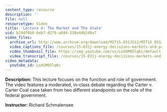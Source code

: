 ```yaml
---
content_type: resource
description: ''
file: null
resourcetype: Video
title: 'Lecture 4: The Market and The State'
uid: b244f8b0-6eb7-d279-a844-238e44b249a7
video_files:
  archive_url: http://www.archive.org/download/MIT15.031JS12/MIT15_031JS12_lec04_300k.mp4
  video_captions_file: /courses/15-031j-energy-decisions-markets-and-policies-spring-2012/ca31e38d7d5d5bb3bb91dadaca9c3193_LoXGM05lqKc.vtt
  video_thumbnail_file: https://img.youtube.com/vi/LoXGM05lqKc/default.jpg
  video_transcript_file: /courses/15-031j-energy-decisions-markets-and-policies-spring-2012/c270bbafcd305ba633ab60d02386ec07_LoXGM05lqKc.pdf
video_metadata:
  youtube_id: LoXGM05lqKc
---
```


**Description:** This lecture focuses on the function and role of government. The video features a moderated, in-class debate regarding the Carter v. Carter Coal case taken from two different standpoints on the role of the federal government.

**Instructor:** Richard Schmalensee